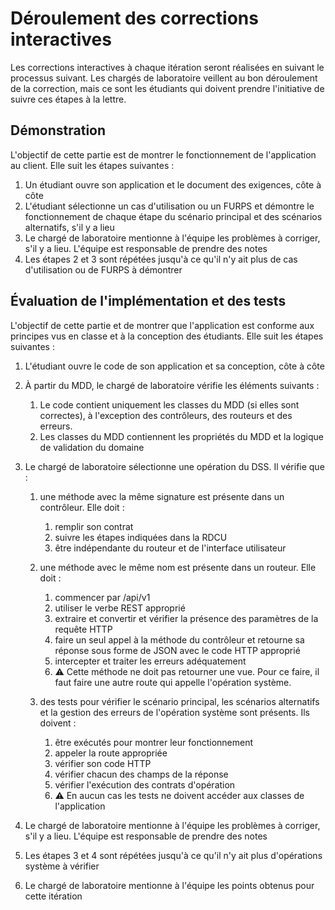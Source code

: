 # Déroulement des corrections interactives

Les corrections interactives à chaque itération seront réalisées en suivant le processus suivant. Les chargés de laboratoire veillent au bon déroulement de la correction, mais ce sont les étudiants qui doivent prendre l'initiative de suivre ces étapes à la lettre.

## Démonstration

L'objectif de cette partie est de montrer le fonctionnement de l'application au client. Elle suit les étapes suivantes :

1. Un étudiant ouvre son application et le document des exigences, côte à côte
1. L'étudiant sélectionne un cas d'utilisation ou un FURPS et démontre le fonctionnement de chaque étape du scénario principal et des scénarios alternatifs, s'il y a lieu
1. Le chargé de laboratoire mentionne à l'équipe les problèmes à corriger, s'il y a lieu. L'équipe est responsable de prendre des notes
1. Les étapes 2 et 3 sont répétées jusqu'à ce qu'il n'y ait plus de cas d'utilisation ou de FURPS à démontrer

## Évaluation de l'implémentation et des tests

L'objectif de cette partie et de montrer que l'application est conforme aux principes vus en classe et à la conception des étudiants. Elle suit les étapes suivantes :

1. L'étudiant ouvre le code de son application et sa conception, côte à côte
1. À partir du MDD, le chargé de laboratoire vérifie les éléments suivants :

    1. Le code contient uniquement les classes du MDD (si elles sont correctes), à l'exception des contrôleurs, des routeurs et des erreurs.
    1. Les classes du MDD contiennent les propriétés du MDD et la logique de validation du domaine

1. Le chargé de laboratoire sélectionne une opération du DSS. Il vérifie que :

    1. une méthode avec la même signature est présente dans un contrôleur. Elle doit :

        1. remplir son contrat
        1. suivre les étapes indiquées dans la RDCU
        1. être indépendante du routeur et de l'interface utilisateur

    1. une méthode avec le même nom est présente dans un routeur. Elle doit :

        1. commencer par /api/v1
        1. utiliser le verbe REST approprié
        1. extraire et convertir et vérifier la présence des paramètres de la requête HTTP
        1. faire un seul appel à la méthode du contrôleur et retourne sa réponse sous forme de JSON avec le code HTTP approprié
        1. intercepter et traiter les erreurs adéquatement
        1. :warning: Cette méthode ne doit pas retourner une vue. Pour ce faire, il faut faire une autre route qui appelle l'opération système.

    1. des tests pour vérifier le scénario principal, les scénarios alternatifs et la gestion des erreurs de l'opération système sont présents. Ils doivent :

        1. être exécutés pour montrer leur fonctionnement
        1. appeler la route appropriée
        1. vérifier son code HTTP
        1. vérifier chacun des champs de la réponse
        1. vérifier l'exécution des contrats d'opération
        1. :warning: En aucun cas les tests ne doivent accéder aux classes de l'application

1. Le chargé de laboratoire mentionne à l'équipe les problèmes à corriger, s'il y a lieu. L'équipe est responsable de prendre des notes
1. Les étapes 3 et 4 sont répétées jusqu'à ce qu'il n'y ait plus d'opérations système à vérifier

1. Le chargé de laboratoire mentionne à l'équipe les points obtenus pour cette itération
